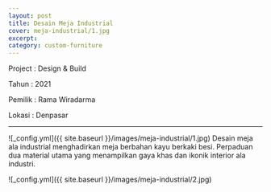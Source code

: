 ```yaml
---
layout: post
title: Desain Meja Industrial
cover: meja-industrial/1.jpg
excerpt:
category: custom-furniture
---
```


Project	: Design & Build

Tahun		: 2021

Pemilik	: Rama Wiradarma

Lokasi		: Denpasar

---

![_config.yml]({{ site.baseurl }}/images/meja-industrial/1.jpg)
Desain meja ala industrial menghadirkan meja berbahan kayu berkaki besi. Perpaduan dua material utama yang menampilkan gaya khas dan ikonik interior ala industri.

![_config.yml]({{ site.baseurl }}/images/meja-industrial/2.jpg)



